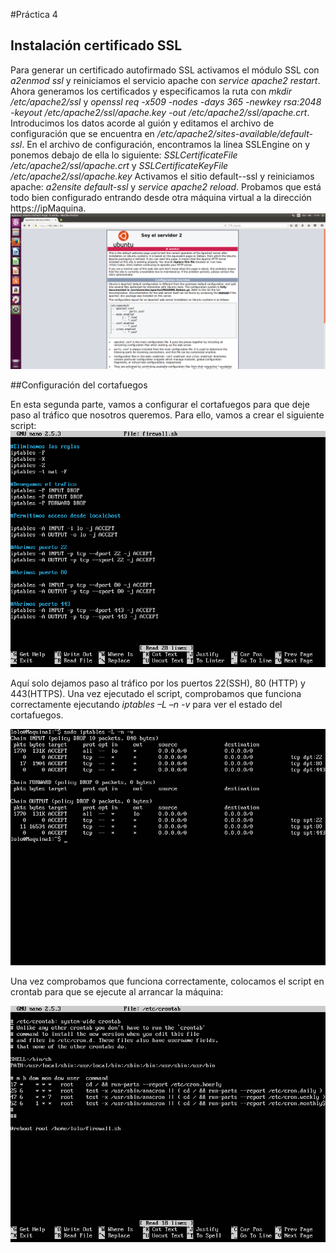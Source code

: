 #Práctica 4
## Instalación certificado SSL

Para generar un certificado autofirmado SSL activamos el módulo SSL con *a2enmod ssl* y reiniciamos el servicio apache con *service apache2 restart*.
Ahora generamos los certificados y especificamos la ruta con *mkdir /etc/apache2/ssl* y  *openssl req -x509 -nodes -days 365 -newkey rsa:2048 -keyout     /etc/apache2/ssl/apache.key -out /etc/apache2/ssl/apache.crt*.
Introducimos los datos acorde al guión y editamos el archivo de configuración que se encuentra en  */etc/apache2/sites-available/default-ssl*.
En el archivo de configuración, encontramos la línea  SSLEngine on y ponemos debajo de ella lo siguiente: *SSLCertificateFile /etc/apache2/ssl/apache.crt* y *SSLCertificateKeyFile /etc/apache2/ssl/apache.key*
Activamos el sitio default--ssl y reiniciamos apache: *a2ensite default-ssl* y *service apache2 reload*.
Probamos que está todo bien configurado entrando desde otra máquina virtual a la dirección https://ipMaquina.
![img](https://github.com/cvlolo/SWAP/blob/master/practica4/ssl.png)


##Configuración del cortafuegos

En esta segunda parte, vamos a configurar el cortafuegos para que deje paso al tráfico que nosotros queremos.
Para ello, vamos a crear el siguiente script:
![img](https://github.com/cvlolo/SWAP/blob/master/practica4/firewall.png)

Aquí solo dejamos paso al tráfico por los puertos 22(SSH), 80 (HTTP) y 443(HTTPS).
Una vez ejecutado el script, comprobamos que funciona correctamente ejecutando *iptables –L –n -v* para ver el estado del cortafuegos.

![img](https://github.com/cvlolo/SWAP/blob/master/practica4/puertos.png)

Una vez comprobamos que funciona correctamente, colocamos el script en crontab para que se ejecute al arrancar la máquina:

![img](https://github.com/cvlolo/SWAP/blob/master/practica4/crontab.png)

